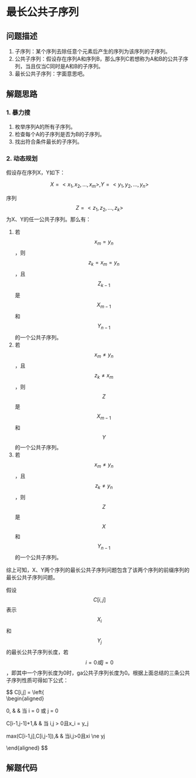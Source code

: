# 最长公共子序列

## 问题描述

1. 子序列：某个序列去除任意个元素后产生的序列为该序列的子序列。
2. 公共子序列：假设存在序列A和序列B，那么序列C若想称为A和B的公共子序列，当且仅当C同时是A和B的子序列。
3. 最长公共子序列：字面意思吧。

## 解题思路

### 1. 暴力搜

1. 枚举序列A的所有子序列。
2. 检查每个A的子序列是否为B的子序列。
3. 找出符合条件最长的子序列。

### 2. 动态规划

假设存在序列X，Y如下：

$$X = <x_1,x_2,...,x_m>, Y = <y_1,y_2,...,y_n>$$

序列$$Z = <z_1,z_2,...,z_k>$$为X、Y的任一公共子序列。那么有：

1. 若$$x_m = y_n$$，则$$z_k = x_m = y_n$$，且$$Z_{k-1}$$是$$X_{m-1}$$和$$Y_{n-1}$$的一个公共子序列。
2. 若$$x_m ≠ y_n$$，且$$z_k ≠ x_m$$，则$$Z$$是$$X_{m-1}$$和$$Y$$的一个公共子序列。
3. 若$$x_m ≠ y_n$$，且$$z_k ≠ y_n$$，则$$Z$$是$$X$$和$$Y_{n-1}$$的一个公共子序列。

综上可知，X、Y两个序列的最长公共子序列问题包含了该两个序列的前缀序列的最长公共子序列问题。

假设$$C[i,j]$$表示$$X_i$$和$$Y_j$$的最长公共子序列长度，若$$i=0或j=0$$，即其中一个序列长度为0时，ga公共子序列长度为0。根据上面总结的三条公共子序列性质可得如下公式：


$$
C[i,j] = \left\{  
\begin{aligned}

0, & & 当 i = 0 或 j = 0

C\[i-1,j-1\]+1,& & 当 i,j &gt; 0且x_i = y_j

max\(C\[i-1,j\],C\[i,j-1\]\),& & 当i,j&gt;0且xi \ne yj

\end{aligned}
$$


## 解题代码



